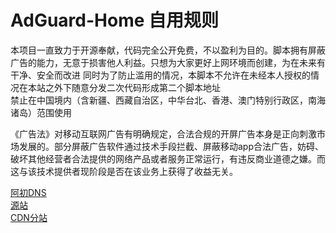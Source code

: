 # AdGuard-Home 自用规则
本项目一直致力于开源奉献，代码完全公开免费，不以盈利为目的。脚本拥有屏蔽广告的能力，无意于损害他人利益。只想为大家更好上网环境而创建，为在未来有干净、安全而改进
同时为了防止滥用的情况，本脚本不允许在未经本人授权的情况在本站之外下随意分发二次代码形成第二个脚本地址
<br>
禁止在中国境内（含新疆、西藏自治区，中华台北、香港、澳门特别行政区，南海诸岛）范围使用

《广告法》对移动互联网广告有明确规定，合法合规的开屏广告本身是正向刺激市场发展的。部分屏蔽广告软件通过技术手段拦截、屏蔽移动app合法广告，妨碍、破坏其他经营者合法提供的网络产品或者服务正常运行，有违反商业道德之嫌。而这与该技术提供者现阶段是否在该业务上获得了收益无关。


 [阿初DNS](https://dns.xhrzg2017.xyz)<br>
 [源站](https://dns.xhrzg2017.xyz/dns-query)<br>
 [CDN分站](https://doh.xhrzg2017.xyz/dns-query)
